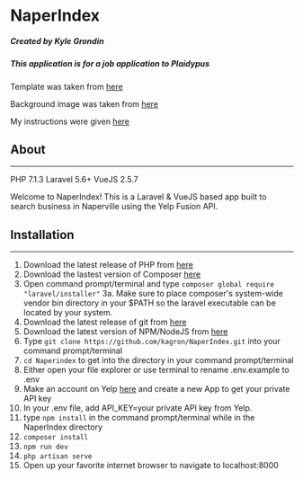 # NaperIndex
##### Created by Kyle Grondin
##### This application is for a job application to Plaidypus

Template was taken from [here](https://startbootstrap.com/template-overviews/agency/)

Background image was taken from [here](http://cgarchitecturalphotography.com/fall-color-views-moser-tower-millennium-carillon-naperville-riverwalk/) 

My instructions were given [here](https://jira.seraphdevelopment.com/stash/projects/PCC/repos/yelp-app-php/browse)

## About

---

PHP 7.1.3
Laravel 5.6+
VueJS 2.5.7

Welcome to NaperIndex!  This is a Laravel & VueJS based app built to search business in Naperville using the Yelp Fusion API.

## Installation

---

1.  Download the latest release of PHP from [here](https://secure.php.net/downloads.php)
2.  Download the lastest version of Composer [here](https://getcomposer.org/)
3.  Open command prompt/terminal and type `composer global require "laravel/installer"`
3a. Make sure to place composer's system-wide vendor bin directory in your $PATH so the laravel executable can be located by your       system. 
4.  Download the latest release of git from [here](https://git-scm.com/)
5.  Download the latest version of NPM/NodeJS from [here](https://www.npmjs.com/get-npm)
6.  Type `git clone https://github.com/kagron/NaperIndex.git` into your command prompt/terminal
7.  `cd Naperindex` to get into the directory in your command prompt/terminal
8.  Either open your file explorer or use terminal to rename .env.example to .env
9.  Make an account on Yelp [here](https://www.yelp.com/developers/documentation/v3/get_started) and create a new App to get your private API key
10.  In your .env file, add API_KEY=your private API key from Yelp.
11.  type `npm install` in the command prompt/terminal while in the NaperIndex directory
12.  `composer install`
13.  `npm run dev`
14.  `php artisan serve`
15.  Open up your favorite internet browser to navigate to localhost:8000